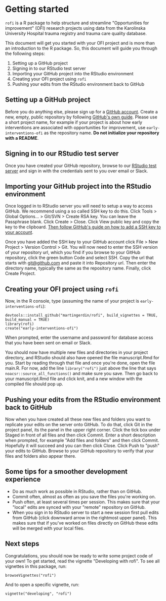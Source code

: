 # Getting started

`rofi` is a R package to help structure and streamline "Opportunities
for improvement" (OFI) research projects using data from the Karolinska
University Hospital trauma registry and trauma care quality
database. 

This document will get you started with your OFI project and is more
than an introduction to the R package. So, this document will guide
you through the following steps:

1. Setting up a GitHub project
2. Signing in to our RStudio test server
3. Importing your GitHub project into the RStudio environment
4. Creating your OFI project using `rofi`
5. Pushing your edits from the RStudio environment back to GitHub

## Setting up a GitHub project

Before you do anything else, please sign up for a [GitHub
account](https://github.com). Create a new, empty, public repository
by following [GitHub's own
guide](https://docs.github.com/en/get-started/quickstart/create-a-repo).
Please use a short project name, for example if your project is about
how early interventions are associated with opportunities for
improvement, use `early-interventions-ofi` as the repository name. **Do
not initialize your repository with a README**.

## Signing in to our RStudio test server

Once you have created your GitHub repository, browse to our [RStudio
test server](https://rstudio.test.noacs.io) and sign in with the
credentials sent to you over email or Slack.

## Importing your GitHub project into the RStudio environment

Once logged in to RStudio server you will need to setup a way to
access GitHub. We recommend using a so called SSH key to do
this. Click Tools > Global Options... > Git/SVN > Create RSA key. You
can leave the Passphrase blank. Click Create > Close. Click View
public key and copy the key to the clipboard. [Then follow GitHub's
guide on how to add a SSH key to your
account](https://docs.github.com/en/authentication/connecting-to-github-with-ssh/adding-a-new-ssh-key-to-your-github-account).

Once you have added the SSH key to your GitHub account click File >
New Project > Version Control > Git. You will now need to enter the
SSH version of your repository url, which you find if you browse to
your GitHub repository, click the green button Code and select
SSH. Copy the url that starts with git@github.com and paste it into
Repository url. Then enter the directory name, typically the same as
the repository name. Finally, click Create Project.

## Creating your OFI project using `rofi`

Now, in the R console, type (assuming the name of your project is `early-interventions-ofi`):

```{r, eval = FALSE}
devtools::install_github("martingerdin/rofi", build_vignettes = TRUE, build_manual = TRUE)
library(rofi)
create("early-interventions-ofi")
```

When prompted, enter the username and password for database access
that you have been sent on email or Slack.

You should now have multiple new files and directories in your project
directory, and RStudio should also have opened the file manuscript.Rmd
for you. Start by reading through that file and once you're done, open
the file main.R. For now, add the line `library("rofi")` just above
the line that says `noacsr::source_all_functions()` and make sure you
save. Then go back to your manuscript.Rmd file and click knit, and a
new window with the compiled file should pop up.

## Pushing your edits from the RStudio environment back to GitHub

Now when you have created all these new files and folders you want to
replicate your edits on the server onto GitHub. To do that, click Git
in the project panel, its the panel in the upper right corner. Click
the tick box under Staged in front of all files and then click
Commit. Enter a short description when prompted, for example "Add
files and folders" and then click Commit. Hopefully it will succeed
and you can then click Close. Click Push to "push" your edits to
GitHub. Browse to your GitHub repository to verify that your files and
folders also appear there.

## Some tips for a smoother development experience

- Do as much work as possible in RStudio, rather than on GitHub. 
- Commit often, almost as often as you save the files you're working
  on.
- Push often, at least several times per session. This makes sure that
  your "local" edits are synced with your "remote" repository on GitHub.
- When you sign in to RStudio server to start a new session first pull
  edits from GitHub (click downward arrow in the rightmost upper
  panel). This makes sure that if you've worked on files directly on
  GitHub these edits will be merged with your local files.

## Next steps

Congratulations, you should now be ready to write some project code of
your own! To get started, read the vignette "Developing with
rofi". To see all vignettes in this package, run:

```{r, eval = FALSE}
browseVignettes("rofi")
```

And to open a specific vignette, run:

```{r, eval = FALSE}
vignette("developing", "rofi")